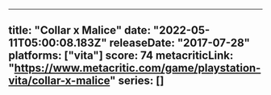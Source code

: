 
---
title: "Collar x Malice"
date: "2022-05-11T05:00:08.183Z"
releaseDate: "2017-07-28"
platforms: ["vita"]
score: 74
metacriticLink: "https://www.metacritic.com/game/playstation-vita/collar-x-malice"
series: []
---
